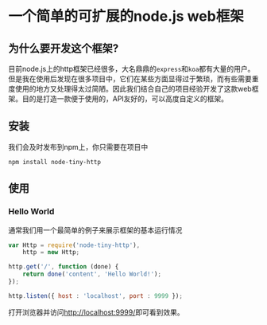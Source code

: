# 一个简单的可扩展的node.js web框架

## 为什么要开发这个框架?

目前node.js上的http框架已经很多，大名鼎鼎的`express`和`koa`都有大量的用户。但是我在使用后发现在很多项目中，它们在某些方面显得过于繁琐，而有些需要重度使用的地方又处理得太过简陋。因此我们结合自己的项目经验开发了这款web框架。目的是打造一款便于使用的，API友好的，可以高度自定义的框架。

## 安装

我们会及时发布到npm上，你只需要在项目中

```
npm install node-tiny-http
```

## 使用

### Hello World

通常我们用一个最简单的例子来展示框架的基本运行情况

```javascript
var Http = require('node-tiny-http'),
    http = new Http;

http.get('/', function (done) {
    return done('content', 'Hello World!');
});

http.listen({ host : 'localhost', port : 9999 });
```

打开浏览器并访问<http://localhost:9999/>即可看到效果。

